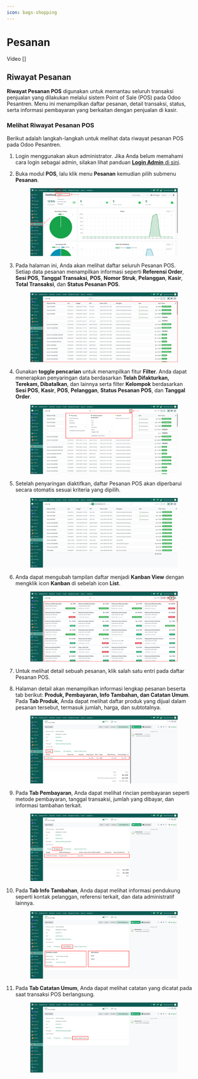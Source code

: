 ```yaml
---
icon: bags-shopping
---
```


# Pesanan

Video \[]

## Riwayat Pesanan

**Riwayat Pesanan POS** digunakan untuk memantau seluruh transaksi penjualan yang dilakukan melalui sistem Point of Sale (POS) pada Odoo Pesantren. Menu ini menampilkan daftar pesanan, detail transaksi, status, serta informasi pembayaran yang berkaitan dengan penjualan di kasir.

### Melihat Riwayat Pesanan POS

Berikut adalah langkah-langkah untuk melihat data riwayat pesanan POS pada Odoo Pesantren.

1. Login menggunakan akun administrator. Jika Anda belum memahami cara login sebagai admin, silakan lihat panduan [**Login Admin** di sini](../../panduan-login/login-admin.md).
2.  Buka modul **POS**, lalu klik menu **Pesanan** kemudian pilih submenu **Pesanan**.

    <figure><img src="../../.gitbook/assets/images-680 (1).png" alt=""><figcaption></figcaption></figure>


3.  Pada halaman ini, Anda akan melihat daftar seluruh Pesanan POS. Setiap data pesanan menampilkan informasi seperti **Referensi Order**, **Sesi POS**, **Tanggal Transaksi**, **POS**, **Nomor Struk**, **Pelanggan**, **Kasir**, **Total Transaksi**, dan **Status Pesanan POS**.

    <figure><img src="../../.gitbook/assets/images-681 (1).png" alt=""><figcaption></figcaption></figure>


4.  Gunakan **toggle pencarian** untuk menampilkan fitur **Filter**. Anda dapat menerapkan penyaringan data berdasarkan **Telah Difakturkan, Terekam, Dibatalkan**, dan lainnya serta filter **Kelompok** berdasarkan **Sesi POS**, **Kasir**, **POS**, **Pelanggan**, **Status Pesanan POS**, dan **Tanggal Order**.

    <figure><img src="../../.gitbook/assets/images-682 (1).png" alt=""><figcaption></figcaption></figure>


5.  Setelah penyaringan diaktifkan, daftar Pesanan POS akan diperbarui secara otomatis sesuai kriteria yang dipilih.

    <figure><img src="../../.gitbook/assets/images-683 (1).png" alt=""><figcaption></figcaption></figure>


6.  Anda dapat mengubah tampilan daftar menjadi **Kanban View** dengan mengklik icon **Kanban** di sebelah icon **List**.

    <figure><img src="../../.gitbook/assets/images-684 (1).png" alt=""><figcaption></figcaption></figure>


7. Untuk melihat detail sebuah pesanan, klik salah satu entri pada daftar Pesanan POS.
8.  Halaman detail akan menampilkan informasi lengkap pesanan beserta tab berikut: **Produk, Pembayaran, Info Tambahan, dan Catatan Umum**. Pada **Tab Produk**, Anda dapat melihat daftar produk yang dijual dalam pesanan tersebut, termasuk jumlah, harga, dan subtotalnya.

    <figure><img src="../../.gitbook/assets/images-685 (1).png" alt=""><figcaption></figcaption></figure>


9.  Pada **Tab Pembayaran**, Anda dapat melihat rincian pembayaran seperti metode pembayaran, tanggal transaksi, jumlah yang dibayar, dan informasi tambahan terkait.

    <figure><img src="../../.gitbook/assets/images-686 (1).png" alt=""><figcaption></figcaption></figure>


10. Pada **Tab Info Tambahan**, Anda dapat melihat informasi pendukung seperti kontak pelanggan, referensi terkait, dan data administratif lainnya.

    <figure><img src="../../.gitbook/assets/images-687 (1).png" alt=""><figcaption></figcaption></figure>


11. Pada **Tab Catatan Umum**, Anda dapat melihat catatan yang dicatat pada saat transaksi POS berlangsung.

    <figure><img src="../../.gitbook/assets/images-688 (1).png" alt=""><figcaption></figcaption></figure>
